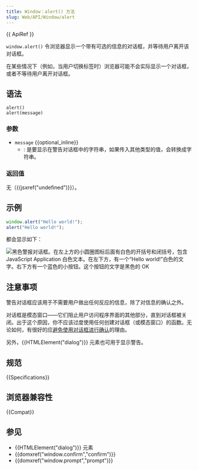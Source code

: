 ```yaml
---
title: Window：alert() 方法
slug: Web/API/Window/alert
---
```


{{ ApiRef }}

`window.alert()` 令浏览器显示一个带有可选的信息的对话框，并等待用户离开该对话框。

在某些情况下（例如，当用户切换标签时）浏览器可能不会实际显示一个对话框，或者不等待用户离开对话框。

## 语法

```js-nolint
alert()
alert(message)
```

### 参数

- `message` {{optional_inline}}
  - : 是要显示在警告对话框中的字符串，如果传入其他类型的值，会转换成字符串。

### 返回值

无（{{jsxref("undefined")}}）。

## 示例

```js
window.alert("Hello world!");
alert("Hello world!");
```

都会显示如下：

![黑色警报对话框。在左上方的小圆圈图标后面有白色的开括号和闭括号，包含 JavaScript Application 白色文本。在左下方，有一个“Hello world!”白色的文字。右下方有一个蓝色的小按钮。这个按钮的文字是黑色的 OK](alerthelloworld.png)

## 注意事项

警告对话框应该用于不需要用户做出任何反应的信息，除了对信息的确认之外。

对话框是模态窗口——它们阻止用户访问程序界面的其他部分，直到对话框被关闭。出于这个原因，你不应该过度使用任何创建对话框（或模态窗口）的函数。无论如何，有很好的应[避免使用对话框进行确认](https://alistapart.com/article/neveruseawarning/)的理由。

另外，{{HTMLElement("dialog")}} 元素也可用于显示警告。

## 规范

{{Specifications}}

## 浏览器兼容性

{{Compat}}

## 参见

- {{HTMLElement("dialog")}} 元素
- {{domxref("window.confirm","confirm")}}
- {{domxref("window.prompt","prompt")}}

